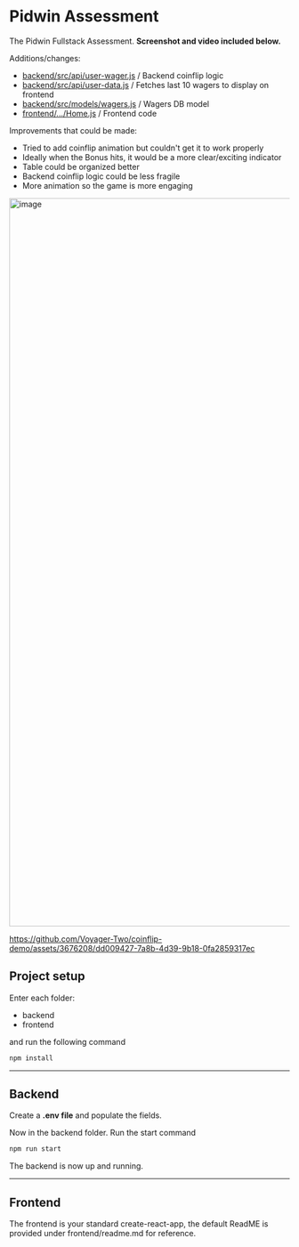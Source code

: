 # Pidwin Assessment

The Pidwin Fullstack Assessment.
**Screenshot and video included below.**

Additions/changes:
- [backend/src/api/user-wager.js](backend/src/api/user-wager.js) / Backend coinflip logic
- [backend/src/api/user-data.js](backend/src/api/user-data.js) / Fetches last 10 wagers to display on frontend
- [backend/src/models/wagers.js](backend/src/models/wagers.js) / Wagers DB model
- [frontend/.../Home.js](frontend/src/components/Home/Home.js) / Frontend code

Improvements that could be made:
- Tried to add coinflip animation but couldn't get it to work properly
- Ideally when the Bonus hits, it would be a more clear/exciting indicator
- Table could be organized better
- Backend coinflip logic could be less fragile
- More animation so the game is more engaging

<img width="1309" alt="image" src="https://github.com/Voyager-Two/coinflip-demo/assets/3676208/ea4af7f9-7d94-44dc-b127-b2feb28b2395">


https://github.com/Voyager-Two/coinflip-demo/assets/3676208/dd009427-7a8b-4d39-9b18-0fa2859317ec


## Project setup

Enter each folder:

- backend
- frontend

and run the following command

```bash
npm install
```
---


## Backend

Create a **.env file** and populate the fields.


Now in the backend folder. Run the start
   command
   ```bash
   npm run start
   ```

The backend is now up and running.

---

## Frontend

The frontend is your standard create-react-app, the default ReadME is provided under frontend/readme.md for reference.
